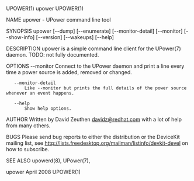 UPOWER(1)                                                                                                                                                upower                                                                                                                                               UPOWER(1)

NAME
       upower - UPower command line tool

SYNOPSIS
       upower [--dump] [--enumerate] [--monitor-detail] [--monitor] [--show-info] [--version] [--wakeups] [--help]

DESCRIPTION
       upower is a simple command line client for the UPower(7) daemon. TODO: not fully documented.

OPTIONS
       --monitor
           Connect to the UPower daemon and print a line every time a power source is added, removed or changed.

       --monitor-detail
           Like --monitor but prints the full details of the power source whenever an event happens.

       --help
           Show help options.

AUTHOR
       Written by David Zeuthen <davidz@redhat.com> with a lot of help from many others.

BUGS
       Please send bug reports to either the distribution or the DeviceKit mailing list, see http://lists.freedesktop.org/mailman/listinfo/devkit-devel on how to subscribe.

SEE ALSO
       upowerd(8), UPower(7),

upower                                                                                                                                                 April 2008                                                                                                                                             UPOWER(1)
